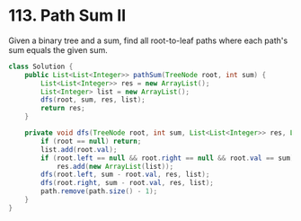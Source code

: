 # 113. Path Sum II

Given a binary tree and a sum, find all root-to-leaf paths where each path's sum equals the given sum.

```java
class Solution {
    public List<List<Integer>> pathSum(TreeNode root, int sum) {
        List<List<Integer>> res = new ArrayList();
        List<Integer> list = new ArrayList();
        dfs(root, sum, res, list);
        return res;
    }

    private void dfs(TreeNode root, int sum, List<List<Integer>> res, List<Integer> list) {
        if (root == null) return;
        list.add(root.val);
        if (root.left == null && root.right == null && root.val == sum)
            res.add(new ArrayList(list));
        dfs(root.left, sum - root.val, res, list);
        dfs(root.right, sum - root.val, res, list);
        path.remove(path.size() - 1);
    }
}
```
